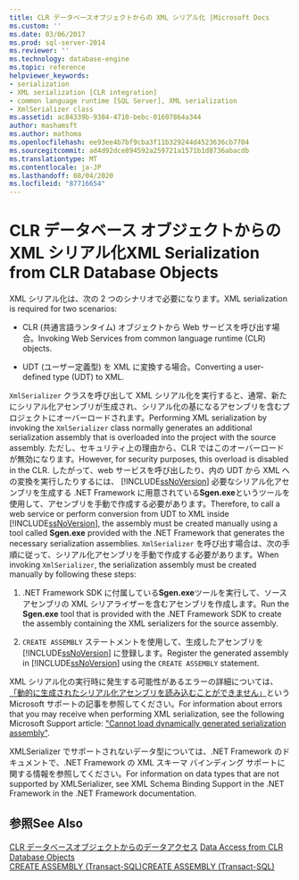 ```yaml
---
title: CLR データベースオブジェクトからの XML シリアル化 |Microsoft Docs
ms.custom: ''
ms.date: 03/06/2017
ms.prod: sql-server-2014
ms.reviewer: ''
ms.technology: database-engine
ms.topic: reference
helpviewer_keywords:
- serialization
- XML serialization [CLR integration]
- common language runtime [SQL Server], XML serialization
- XmlSerializer class
ms.assetid: ac84339b-9384-4710-bebc-01607864a344
author: mashamsft
ms.author: mathoma
ms.openlocfilehash: ee93ee4b7bf9cba3f11b329244d4523636cb7704
ms.sourcegitcommit: ad4d92dce894592a259721a1571b1d8736abacdb
ms.translationtype: MT
ms.contentlocale: ja-JP
ms.lasthandoff: 08/04/2020
ms.locfileid: "87716654"
---
```

# <a name="xml-serialization-from-clr-database-objects"></a><span data-ttu-id="5d3e8-102">CLR データベース オブジェクトからの XML シリアル化</span><span class="sxs-lookup"><span data-stu-id="5d3e8-102">XML Serialization from CLR Database Objects</span></span>
  <span data-ttu-id="5d3e8-103">XML シリアル化は、次の 2 つのシナリオで必要になります。</span><span class="sxs-lookup"><span data-stu-id="5d3e8-103">XML serialization is required for two scenarios:</span></span>  
  
-   <span data-ttu-id="5d3e8-104">CLR (共通言語ランタイム) オブジェクトから Web サービスを呼び出す場合。</span><span class="sxs-lookup"><span data-stu-id="5d3e8-104">Invoking Web Services from common language runtime (CLR) objects.</span></span>  
  
-   <span data-ttu-id="5d3e8-105">UDT (ユーザー定義型) を XML に変換する場合。</span><span class="sxs-lookup"><span data-stu-id="5d3e8-105">Converting a user-defined type (UDT) to XML.</span></span>  
  
 <span data-ttu-id="5d3e8-106">`XmlSerializer` クラスを呼び出して XML シリアル化を実行すると、通常、新たにシリアル化アセンブリが生成され、シリアル化の基になるアセンブリを含むプロジェクトにオーバーロードされます。</span><span class="sxs-lookup"><span data-stu-id="5d3e8-106">Performing XML serialization by invoking the `XmlSerializer` class normally generates an additional serialization assembly that is overloaded into the project with the source assembly.</span></span> <span data-ttu-id="5d3e8-107">ただし、セキュリティ上の理由から、CLR ではこのオーバーロードが無効になります。</span><span class="sxs-lookup"><span data-stu-id="5d3e8-107">However, for security purposes, this overload is disabled in the CLR.</span></span> <span data-ttu-id="5d3e8-108">したがって、web サービスを呼び出したり、内の UDT から XML への変換を実行したりするには、 [!INCLUDE[ssNoVersion](../../includes/ssnoversion-md.md)] 必要なシリアル化アセンブリを生成する .NET Framework に用意されている**Sgen.exe**というツールを使用して、アセンブリを手動で作成する必要があります。</span><span class="sxs-lookup"><span data-stu-id="5d3e8-108">Therefore, to call a web service or perform conversion from UDT to XML inside [!INCLUDE[ssNoVersion](../../includes/ssnoversion-md.md)], the assembly must be created manually using a tool called **Sgen.exe** provided with the .NET Framework that generates the necessary serialization assemblies.</span></span> <span data-ttu-id="5d3e8-109">`XmlSerializer` を呼び出す場合は、次の手順に従って、シリアル化アセンブリを手動で作成する必要があります。</span><span class="sxs-lookup"><span data-stu-id="5d3e8-109">When invoking `XmlSerializer`, the serialization assembly must be created manually by following these steps:</span></span>  
  
1.  <span data-ttu-id="5d3e8-110">.NET Framework SDK に付属している**Sgen.exe**ツールを実行して、ソースアセンブリの XML シリアライザーを含むアセンブリを作成します。</span><span class="sxs-lookup"><span data-stu-id="5d3e8-110">Run the **Sgen.exe** tool that is provided with the .NET Framework SDK to create the assembly containing the XML serializers for the source assembly.</span></span>  
  
2.  <span data-ttu-id="5d3e8-111">`CREATE ASSEMBLY` ステートメントを使用して、生成したアセンブリを [!INCLUDE[ssNoVersion](../../includes/ssnoversion-md.md)] に登録します。</span><span class="sxs-lookup"><span data-stu-id="5d3e8-111">Register the generated assembly in [!INCLUDE[ssNoVersion](../../includes/ssnoversion-md.md)] using the `CREATE ASSEMBLY` statement.</span></span>  
  
 <span data-ttu-id="5d3e8-112">XML シリアル化の実行時に発生する可能性があるエラーの詳細については、 [「動的に生成されたシリアル化アセンブリを読み込むことができません」](https://support.microsoft.com/kb/913668)という Microsoft サポートの記事を参照してください。</span><span class="sxs-lookup"><span data-stu-id="5d3e8-112">For information about errors that you may receive when performing XML serialization, see the following Microsoft Support article: ["Cannot load dynamically generated serialization assembly"](https://support.microsoft.com/kb/913668).</span></span>  
  
 <span data-ttu-id="5d3e8-113">XMLSerializer でサポートされないデータ型については、.NET Framework のドキュメントで、.NET Framework の XML スキーマ バインディング サポートに関する情報を参照してください。</span><span class="sxs-lookup"><span data-stu-id="5d3e8-113">For information on data types that are not supported by XMLSerializer, see XML Schema Binding Support in the .NET Framework in the .NET Framework documentation.</span></span>  
  
## <a name="see-also"></a><span data-ttu-id="5d3e8-114">参照</span><span class="sxs-lookup"><span data-stu-id="5d3e8-114">See Also</span></span>  
 <span data-ttu-id="5d3e8-115">[CLR データベースオブジェクトからのデータアクセス](../../relational-databases/clr-integration/data-access/data-access-from-clr-database-objects.md) </span><span class="sxs-lookup"><span data-stu-id="5d3e8-115">[Data Access from CLR Database Objects](../../relational-databases/clr-integration/data-access/data-access-from-clr-database-objects.md) </span></span>  
 [<span data-ttu-id="5d3e8-116">CREATE ASSEMBLY &#40;Transact-SQL&#41;</span><span class="sxs-lookup"><span data-stu-id="5d3e8-116">CREATE ASSEMBLY &#40;Transact-SQL&#41;</span></span>](/sql/t-sql/statements/create-assembly-transact-sql)  
  
  
